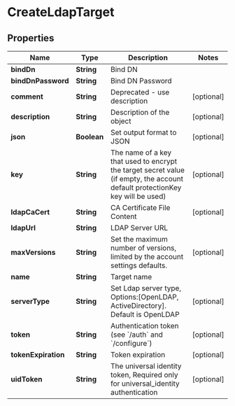 

# CreateLdapTarget


## Properties

Name | Type | Description | Notes
------------ | ------------- | ------------- | -------------
**bindDn** | **String** | Bind DN | 
**bindDnPassword** | **String** | Bind DN Password | 
**comment** | **String** | Deprecated - use description |  [optional]
**description** | **String** | Description of the object |  [optional]
**json** | **Boolean** | Set output format to JSON |  [optional]
**key** | **String** | The name of a key that used to encrypt the target secret value (if empty, the account default protectionKey key will be used) |  [optional]
**ldapCaCert** | **String** | CA Certificate File Content |  [optional]
**ldapUrl** | **String** | LDAP Server URL | 
**maxVersions** | **String** | Set the maximum number of versions, limited by the account settings defaults. |  [optional]
**name** | **String** | Target name | 
**serverType** | **String** | Set Ldap server type, Options:[OpenLDAP, ActiveDirectory]. Default is OpenLDAP |  [optional]
**token** | **String** | Authentication token (see &#x60;/auth&#x60; and &#x60;/configure&#x60;) |  [optional]
**tokenExpiration** | **String** | Token expiration |  [optional]
**uidToken** | **String** | The universal identity token, Required only for universal_identity authentication |  [optional]



